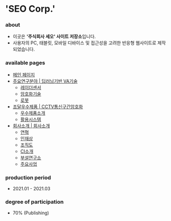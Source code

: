# 'SEO Corp.'

### about
- 이곳은 **'주식회사 세오' 사이트 저장소**입니다.
- 사용자의 PC, 태블릿, 모바일 디바이스 및 접근성을 고려한 반응형 웹사이트로 제작되었습니다.

### available pages
- [메인 페이지](https://absolutelyfullycapable.github.io/seo)
- [주요연구분야 | 딥러닝기반 VA기술](https://absolutelyfullycapable.github.io/seo/research/va.html)
  - [레이더센서](https://absolutelyfullycapable.github.io/seo/research/radar.html)
  - [암호화기술](https://absolutelyfullycapable.github.io/seo/research/encryption.html)
  - [로봇](https://absolutelyfullycapable.github.io/seo/research/robot.html)
- [조달우수제품 | CCTV통신구간암호화](https://absolutelyfullycapable.github.io/seo/good/cctv_info.html)
  - [우수제품소개](https://absolutelyfullycapable.github.io/seo/good/cctv_info.html)
  - [활용시스템](https://absolutelyfullycapable.github.io/seo/good/cctv_system.html) 
- [회사소개 | 회사소개](https://absolutelyfullycapable.github.io/seo/about/about.html)
  - [연혁](https://absolutelyfullycapable.github.io/seo/about/history.html)
  - [인재상](https://absolutelyfullycapable.github.io/seo/about/talent.html)
  - [조직도](https://absolutelyfullycapable.github.io/seo/about/organization.html)
  - [CI소개](https://absolutelyfullycapable.github.io/seo/about/ci.html)
  - [부설연구소](https://absolutelyfullycapable.github.io/seo/about/laboratory.html)
  - [주요사업](https://absolutelyfullycapable.github.io/seo/about/business.html)

### production period
- 2021.01 - 2021.03

### degree of participation
- 70% (Publishing)
